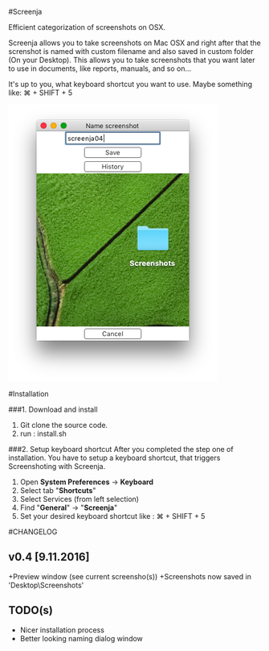 #Screenja

Efficient categorization of screenshots on OSX.

Screenja allows you to take screenshots on Mac OSX and right after that the screnshot is named with custom filename and also saved in custom folder (On your Desktop).
This allows you to take screenshots that you want later to use in documents, like reports, manuals, and so on...

It's up to you, what keyboard shortcut you want to use.
Maybe something like:  ⌘ + SHIFT + 5


![Application Demo](https://raw.githubusercontent.com/ggtd/Screenja/master/README.images/app_demo.png "Application Demo")


#Installation

###1. Download and install

1. Git clone the source code.
2. run : install.sh

###2. Setup keyboard shortcut
After you completed the step one of installation.
You have to setup a keyboard shortcut, that triggers Screenshoting with Screenja.

1. Open **System Preferences** -> **Keyboard**
2. Select tab "**Shortcuts**"
3. Select Services (from left selection)
4. Find "**General**" -> "**Screenja**"
5. Set your desired keyboard shortcut like : ⌘ + SHIFT + 5


#CHANGELOG

## v0.4 [9.11.2016]
+Preview window (see current screensho(s))
+Screenshots now saved in 'Desktop\Screenshots'





## TODO(s)
- Nicer installation process
- Better looking naming dialog window
